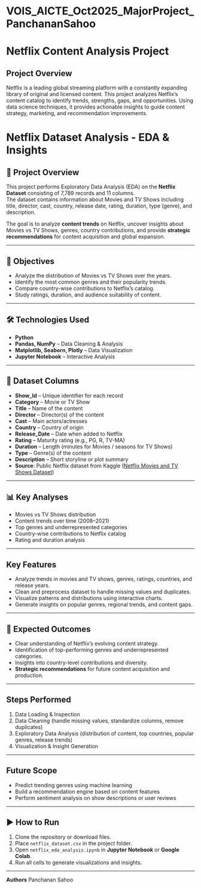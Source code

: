 # VOIS_AICTE_Oct2025_MajorProject_PanchananSahoo

# Netflix Content Analysis Project

## Project Overview
Netflix is a leading global streaming platform with a constantly expanding library of original and licensed content. This project analyzes Netflix’s content catalog to identify trends, strengths, gaps, and opportunities. Using data science techniques, it provides actionable insights to guide content strategy, marketing, and recommendation improvements.

# Netflix Dataset Analysis - EDA & Insights

## 📌 Project Overview
This project performs Exploratory Data Analysis (EDA) on the **Netflix Dataset** consisting of 7,789 records and 11 columns.  
The dataset contains information about Movies and TV Shows including title, director, cast, country, release date, rating, duration, type (genre), and description.  

The goal is to analyze **content trends** on Netflix, uncover insights about Movies vs TV Shows, genres, country contributions, and provide **strategic recommendations** for content acquisition and global expansion.

---

## 🎯 Objectives
- Analyze the distribution of Movies vs TV Shows over the years.  
- Identify the most common genres and their popularity trends.  
- Compare country-wise contributions to Netflix’s catalog.  
- Study ratings, duration, and audience suitability of content.  

---

## 🛠️ Technologies Used
- **Python**  
- **Pandas, NumPy** – Data Cleaning & Analysis  
- **Matplotlib, Seaborn, Plotly** – Data Visualization  
- **Jupyter Notebook** – Interactive Analysis  

---

## 📂 Dataset Columns
- **Show_Id** – Unique identifier for each record  
- **Category** – Movie or TV Show  
- **Title** – Name of the content  
- **Director** – Director(s) of the content  
- **Cast** – Main actors/actresses  
- **Country** – Country of origin  
- **Release_Date** – Date when added to Netflix  
- **Rating** – Maturity rating (e.g., PG, R, TV-MA)  
- **Duration** – Length (minutes for Movies / seasons for TV Shows)  
- **Type** – Genre(s) of the content  
- **Description** – Short storyline or plot summary
- **Source**: Public Netflix dataset from Kaggle ([Netflix Movies and TV Shows Dataset](https://www.kaggle.com/datasets/shivamb/netflix-shows)) 

---

## 📊 Key Analyses
- Movies vs TV Shows distribution  
- Content trends over time (2008–2021)  
- Top genres and underrepresented categories  
- Country-wise contributions to Netflix catalog  
- Rating and duration analysis

---

## Key Features
- Analyze trends in movies and TV shows, genres, ratings, countries, and release years.
- Clean and preprocess dataset to handle missing values and duplicates.
- Visualize patterns and distributions using interactive charts.
- Generate insights on popular genres, regional trends, and content gaps.

---

## 🚀 Expected Outcomes
- Clear understanding of Netflix’s evolving content strategy.  
- Identification of top-performing genres and underrepresented categories.  
- Insights into country-level contributions and diversity.  
- **Strategic recommendations** for future content acquisition and production.  

---

## Steps Performed
1. Data Loading & Inspection  
2. Data Cleaning (handle missing values, standardize columns, remove duplicates)  
3. Exploratory Data Analysis (distribution of content, top countries, popular genres, release trends)  
4. Visualization & Insight Generation

---

## Future Scope
- Predict trending genres using machine learning  
- Build a recommendation engine based on content features  
- Perform sentiment analysis on show descriptions or user reviews
  
---

## ▶️ How to Run
1. Clone the repository or download files.  
2. Place `netflix_dataset.csv` in the project folder.  
3. Open `netflix_eda_analysis.ipynb` in **Jupyter Notebook** or **Google Colab**.  
4. Run all cells to generate visualizations and insights.  

---
  
  **Authors**
Panchanan Sahoo
